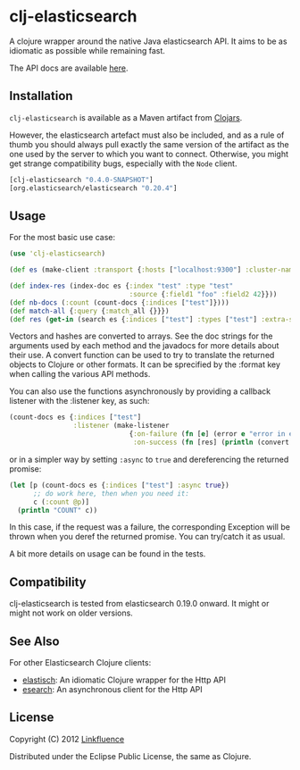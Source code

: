 # clj-elasticsearch

A clojure wrapper around the native Java elasticsearch API. It aims to be as idiomatic as possible while remaining fast.

The API docs are available [here](http://ngrunwald.github.com/clj-elasticsearch).

## Installation

`clj-elasticsearch` is available as a Maven artifact from [Clojars](http://clojars.org/clj-elasticsearch).

However, the elasticsearch artefact must also be included, and as a rule of thumb you should always pull exactly the same version of the artifact as the one used by the server to which you want to connect. Otherwise, you might get strange compatibility bugs, especially with the `Node` client.

```clojure
[clj-elasticsearch "0.4.0-SNAPSHOT"]
[org.elasticsearch/elasticsearch "0.20.4"]
```

## Usage

For the most basic use case:

```clojure
(use 'clj-elasticsearch)

(def es (make-client :transport {:hosts ["localhost:9300"] :cluster-name "elasticsearch"}))

(def index-res (index-doc es {:index "test" :type "test"
                              :source {:field1 "foo" :field2 42}}))
(def nb-docs (:count (count-docs {:indices ["test"]})))
(def match-all {:query {:match_all {}}})
(def res (get-in (search es {:indices ["test"] :types ["test"] :extra-source match-all}) [:hits :hits]))
```
Vectors and hashes are converted to arrays. See the doc strings for the arguments used by each method and the javadocs for more details about their use. A convert function can be used to try to translate the returned objects to Clojure or other formats. It can be sprecified by the :format key when calling the various API methods.

You can also use the functions asynchronously by providing a callback listener with the :listener key, as such:

```clojure
(count-docs es {:indices ["test"]
                :listener (make-listener
                              {:on-failure (fn [e] (error e "error in es listener"))
                               :on-success (fn [res] (println (convert res :clj)))})})
```
or in a simpler way by setting `:async` to `true` and dereferencing the returned promise:

```clojure
(let [p (count-docs es {:indices ["test"] :async true})
      ;; do work here, then when you need it:
      c (:count @p)]
  (println "COUNT" c))
```
In this case, if the request was a failure, the corresponding Exception will be thrown when you deref the returned promise. You can try/catch it as usual.

A bit more details on usage can be found in the tests.

## Compatibility

clj-elasticsearch is tested from elasticsearch 0.19.0 onward. It might or might not work on older versions.

## See Also

For other Elasticsearch Clojure clients:

* [elastisch](https://github.com/clojurewerkz/elastisch): An idiomatic Clojure wrapper for the Http API
* [esearch](https://github.com/mpenet/clj-esearch): An asynchronous client for the Http API

## License

Copyright (C) 2012 [Linkfluence](http://linkfluence.net)

Distributed under the Eclipse Public License, the same as Clojure.
